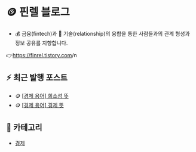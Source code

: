 # 🪙 핀렐 블로그
- :moneybag: 금융(fintech)과 :wrench: 기술(relationship)의 융합을 통한 사람들과의 관계 형성과 정보 공유를 지향합니다.  
<!-- :point_right: [https://finrel.tistory.com](https://finrel.tistory.com){:target="_blank"} -->
:point_right:<a href="[{GITHUB_URI + category}](https://finrel.tistory.com)" target="_blank">https://finrel.tistory.com</a>/n

## :zap: 최근 발행 포스트
- 🪙 <a href="https://finrel.tistory.com/entry/%F0%9F%AA%99-%EA%B2%BD%EC%A0%9C-%EC%9A%A9%EC%96%B4-%ED%9D%AC%EC%86%8C%EC%84%B1-%EB%9C%BB" target="_blank">[경제 용어] 희소성 뜻</a>
- 🪙 <a href="https://finrel.tistory.com/entry/%EA%B2%BD%EC%A0%9C-%EC%9A%A9%EC%96%B4-%EA%B2%BD%EC%A0%9C-%EB%9C%BB" target="_blank">[경제 용어] 경제 뜻</a>
## 📌 카테고리
- [경제](https://github.com/jectgenius/finrel-blog/tree/main/경제)